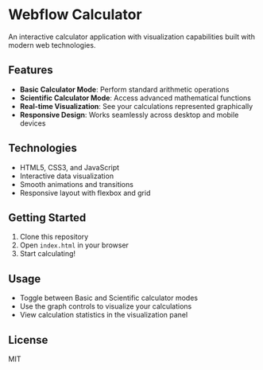 # Webflow Calculator

An interactive calculator application with visualization capabilities built with modern web technologies.

## Features

- **Basic Calculator Mode**: Perform standard arithmetic operations
- **Scientific Calculator Mode**: Access advanced mathematical functions
- **Real-time Visualization**: See your calculations represented graphically
- **Responsive Design**: Works seamlessly across desktop and mobile devices

## Technologies

- HTML5, CSS3, and JavaScript
- Interactive data visualization
- Smooth animations and transitions
- Responsive layout with flexbox and grid

## Getting Started

1. Clone this repository
2. Open `index.html` in your browser
3. Start calculating!

## Usage

- Toggle between Basic and Scientific calculator modes
- Use the graph controls to visualize your calculations
- View calculation statistics in the visualization panel

## License

MIT 

